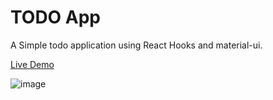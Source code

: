 # TODO App

A Simple todo application using React Hooks and material-ui.

<a href="https://ayush-srtv.github.io/todo-app/" target="_blank">Live Demo</a>

![image](https://user-images.githubusercontent.com/9304620/71643548-2946f000-2ce1-11ea-91a8-501029974080.png)

